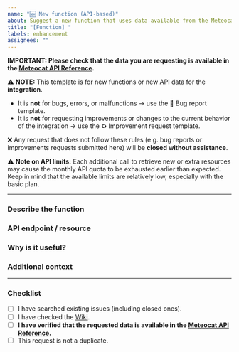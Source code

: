 ```yaml
---
name: "🆕 New function (API-based)"
about: Suggest a new function that uses data available from the Meteocat API
title: "[Function] "
labels: enhancement
assignees: ""
---
```


**IMPORTANT: Please check that the data you are requesting is available in the [Meteocat API Reference](https://apidocs.meteocat.gencat.cat/documentacio/).** 

⚠️ **NOTE:** This template is for new functions or new API data for the **integration**.  

- It is **not** for bugs, errors, or malfunctions → use the 🐞 Bug report template.  
- It is **not** for requesting improvements or changes to the current behavior of the integration → use the ♻️ Improvement request template.  

❌ Any request that does not follow these rules (e.g. bug reports or improvements requests submitted here) will be **closed without assistance**.

⚠️ **Note on API limits:** Each additional call to retrieve new or extra resources may cause the monthly API quota to be exhausted earlier than expected.  
Keep in mind that the available limits are relatively low, especially with the basic plan.

---

### Describe the function
<!-- Clear and concise description of the new function you want to add. -->

### API endpoint / resource
<!-- Indicate which API endpoint/resource provides this data. -->

### Why is it useful?
<!-- Explain the value of this function for Home Assistant users. -->

### Additional context
<!-- Add any other context, screenshots, or examples related to your request. -->

---

### Checklist
- [ ] I have searched existing issues (including closed ones).
- [ ] I have checked the [Wiki](https://github.com/figorr/meteocat/wiki).
- [ ] **I have verified that the requested data is available in the [Meteocat API Reference](https://apidocs.meteocat.gencat.cat/documentacio/).**
- [ ] This request is not a duplicate.
